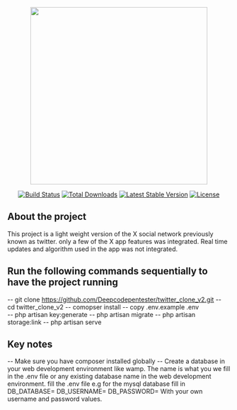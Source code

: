 <p align="center"><a href="https://laravel.com" target="_blank"><img src="https://raw.githubusercontent.com/laravel/art/master/logo-lockup/5%20SVG/2%20CMYK/1%20Full%20Color/laravel-logolockup-cmyk-red.svg" width="400"></a></p>

<p align="center">
<a href="https://travis-ci.org/laravel/framework"><img src="https://travis-ci.org/laravel/framework.svg" alt="Build Status"></a>
<a href="https://packagist.org/packages/laravel/framework"><img src="https://poser.pugx.org/laravel/framework/d/total.svg" alt="Total Downloads"></a>
<a href="https://packagist.org/packages/laravel/framework"><img src="https://poser.pugx.org/laravel/framework/v/stable.svg" alt="Latest Stable Version"></a>
<a href="https://packagist.org/packages/laravel/framework"><img src="https://poser.pugx.org/laravel/framework/license.svg" alt="License"></a>
</p>

## About the project

This project is a light weight version of the X social network previously known as twitter. only a few of the X app features was integrated. Real time updates and algorithm used in the app was not integrated.

## Run the following commands sequentially to have the project running
-- git clone https://github.com/Deepcodepentester/twitter_clone_v2.git
-- cd  twitter_clone_v2
-- comopser install 
-- copy .env.example .env  
-- php artisan key:generate
-- php artisan migrate
-- php artisan storage:link
-- php artisan serve

## Key notes
-- Make sure you have composer installed globally
-- Create a database in your web development environment like wamp. The name is what you we fill in the .env file or any existing database name in the web development environment.
fill the .env file e.g for the mysql database  fill in 
DB_DATABASE=
DB_USERNAME=
DB_PASSWORD=
With your own username and password  values.

